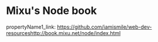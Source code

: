 # Mixu's Node book

propertyName1_link: https://github.com/iamismile/web-dev-resourceshttp://book.mixu.net/node/index.html